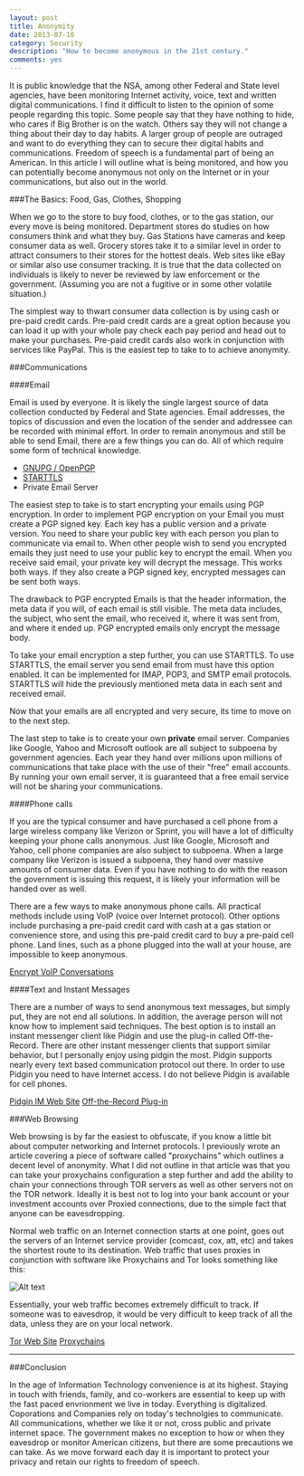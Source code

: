 ```yaml
---
layout: post
title: Anonymity
date: 2013-07-10
category: Security
description: "How to become anonymous in the 21st century."
comments: yes
---
```


It is public knowledge that the NSA, among other Federal and State level agencies, have been monitoring Internet activity, voice, text and written digital communications.  I find it difficult to listen to the opinion of some people regarding this topic.  Some people say that they have nothing to hide, who cares if Big Brother is on the watch.  Others say they will not change a thing about their day to day habits.  A larger group of people are outraged and want to do everything they can to secure their digital habits and communications.  Freedom of speech is a fundamental part of being an American.  In this article I will outline what is being monitored, and how you can potentially become anonymous not only on the Internet or in your communications, but also out in the world.

###The Basics: Food, Gas, Clothes, Shopping


When we go to the store to buy food, clothes, or to the gas station, our every move is being monitored.  Department stores do studies on how consumers think and what they buy.  Gas Stations have cameras and keep consumer data as well.  Grocery stores take it to a similar level in order to attract consumers to their stores for the hottest deals.  Web sites like eBay or similar also use consumer tracking.  It is true that the data collected on individuals is likely to never be reviewed by law enforcement or the government. (Assuming you are not a fugitive or in some other volatile situation.)  

The simplest way to thwart consumer data collection is by using cash or pre-paid credit cards.  Pre-paid credit cards are a great option because you can load it up with your whole pay check each pay period and head out to make your purchases.  Pre-paid credit cards also work in conjunction with services like PayPal.  This is the easiest tep to take to to achieve anonymity.

###Communications


####Email

Email is used by everyone.  It is likely the single largest source of data collection conducted by Federal and State agencies.  Email addresses, the topics of discussion and even the location of the sender and addressee can be recorded with minimal effort.  In order to remain anonymous and still be able to send Email, there are a few things you can do.  All of which require some form of technical knowledge.

-  [GNUPG / OpenPGP](http://www.gnupg.org/)
-  [STARTTLS](http://en.wikipedia.org/wiki/STARTTLS)
-  Private Email Server

The easiest step to take is to start encrypting your emails using PGP encryption.  In order to implement PGP encryption on your Email you must create a PGP signed key.  Each key has a public version and a private version.  You need to share your public key with each person you plan to communicate via email to.  When other people wish to send you encrypted emails they just need to use your public key to encrypt the email.  When you receive said email, your private key will decrypt the message.  This works both ways.  If they also create a PGP signed key, encrypted messages can be sent both ways.

The drawback to PGP encrypted Emails is that the header information, the meta data if you will, of each email is still visible.  The meta data includes, the subject, who sent the email, who received it, where it was sent from, and where it ended up. PGP encrypted emails only encrypt the message body.

To take your email encryption a step further, you can use STARTTLS.  To use STARTTLS, the email server you send email from must have this option enabled.  It can be implemented for IMAP, POP3, and SMTP email protocols.  STARTTLS will hide the previously mentioned meta data in each sent and received email.

Now that your emails are all encrypted and very secure, its time to move on to the next step.

The last step to take is to create your own __private__ email server.  Companies like Google, Yahoo and Microsoft outlook are all subject to subpoena by government agencies.  Each year they hand over millions upon millions of communications that take place with the use of their "free" email accounts.  By running your own email server, it is guaranteed that a free email service will not be sharing your communications. 


####Phone calls

If you are the typical consumer and have purchased a cell phone from a large wireless company like Verizon or Sprint, you will have a lot of difficulty keeping your phone calls anonymous.  Just like Google, Microsoft and Yahoo, cell phone companies are also subject to subpoena.  When a large company like Verizon is issued a subpoena, they hand over massive amounts of consumer data.  Even if you have nothing to do with the reason the government is issuing this request, it is likely your information will be handed over as well.

There are a few ways to make anonymous phone calls.  All practical methods include using VoIP (voice over Internet protocol).  Other options include purchasing a pre-paid credit card with cash at a gas station or convenience store, and using this pre-paid credit card to buy a pre-paid cell phone.  Land lines, such as a phone plugged into the wall at your house, are impossible to keep anonymous.

[Encrypt VoIP Conversations](http://www.voipnow.org/2007/04/how_to_encrypt_.html)


####Text and Instant Messages

There are a number of ways to send anonymous text messages, but simply put, they are not end all solutions.  In addition,  the average person will not know how to implement said techniques.  The best option is to install an instant messenger client like Pidgin and use the plug-in called Off-the-Record.  There are other instant messenger clients that support similar behavior, but I personally enjoy using pidgin the most.  Pidgin supports nearly every text based communication protocol out there.  In order to use Pidgin you need to have Internet access.  I do not believe Pidgin is available for cell phones.

[Pidgin IM Web Site](http://www.pidgin.im/)      [Off-the-Record Plug-in](http://www.cypherpunks.ca/otr/)


###Web Browsing

Web browsing is by far the easiest to obfuscate, if you know a little bit about computer networking and Internet protocols.  I previously wrote an article covering a piece of software called "proxychains" which outlines a decent level of anonymity.  What I did not outline in that article was that you can take your proxychains configuration a step further and add the ability to chain your connections through TOR servers as well as other servers not on the TOR network.  Ideally it is best not to log into your bank account or your investment accounts over Proxied connections, due to the simple fact that anyone can be eavesdropping.

Normal web traffic on an Internet connection starts at one point, goes out the servers of an Internet service provider (comcast, cox, att, etc) and takes the shortest route to its destination.  Web traffic that uses proxies in conjunction with software like Proxychains and Tor looks something like this:

![Alt text](/assets/posts/Proxied_Network.png)

Essentially, your web traffic becomes extremely difficult to track.  If someone was to eavesdrop, it would be very difficult to keep track of all the data, unless they are on your local network.

[Tor Web Site](https://www.torproject.org/)      [Proxychains](http://exitstatusone.com/proxy-chains-anonymous-web-browsing/)

***
###Conclusion

In the age of Information Technology convenience is at its highest.  Staying in touch with friends, family, and co-workers are essential to keep up with the fast paced envrionment we live in today.  Everything is digitalized.  Coporations and Companies rely on today's technolgies to communicate.  All communications, whether we like it or not, cross public and private internet space.  The government makes no exception to how or when they eavesdrop or monitor American citizens, but there are some precautions we can take.  As we move forward each day it is important to protect your privacy and retain our rights to freedom of speech.
